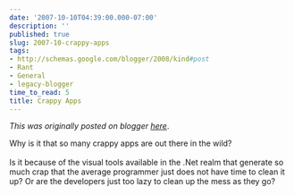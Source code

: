 ```yaml
---
date: '2007-10-10T04:39:00.000-07:00'
description: ''
published: true
slug: 2007-10-crappy-apps
tags:
- http://schemas.google.com/blogger/2008/kind#post
- Rant
- General
- legacy-blogger
time_to_read: 5
title: Crappy Apps
---
```


*This was originally posted on blogger [here](https://techshorts.blogspot.com/2007/10/crappy-apps.html)*.

Why is it that so many crappy apps are out there in the wild?<br /><br />Is it because of the visual tools available in the .Net realm that generate so much crap that the average programmer just does not have time to clean it up?  Or are the developers just too lazy to clean up the mess as they go?